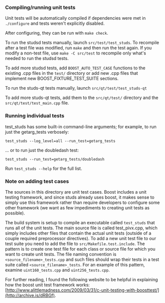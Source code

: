 ### Compiling/running unit tests

Unit tests will be automatically compiled if dependencies were met in `./configure`
and tests weren't explicitly disabled.

After configuring, they can be run with `make check`.

To run the studsd tests manually, launch `src/test/test_studs`. To recompile
after a test file was modified, run `make` and then run the test again. If you
modify a non-test file, use `make -C src/test` to recompile only what's needed
to run the studsd tests.

To add more studsd tests, add `BOOST_AUTO_TEST_CASE` functions to the existing
.cpp files in the `test/` directory or add new .cpp files that
implement new BOOST_FIXTURE_TEST_SUITE sections.

To run the studs-qt tests manually, launch `src/qt/test/test_studs-qt`

To add more studs-qt tests, add them to the `src/qt/test/` directory and
the `src/qt/test/test_main.cpp` file.

### Running individual tests

test_studs has some built-in command-line arguments; for
example, to run just the getarg_tests verbosely:

    test_studs --log_level=all --run_test=getarg_tests

... or to run just the doubledash test:

    test_studs --run_test=getarg_tests/doubledash

Run `test_studs --help` for the full list.

### Note on adding test cases

The sources in this directory are unit test cases.  Boost includes a
unit testing framework, and since studs already uses boost, it makes
sense to simply use this framework rather than require developers to
configure some other framework (we want as few impediments to creating
unit tests as possible).

The build system is setup to compile an executable called `test_studs`
that runs all of the unit tests.  The main source file is called
test_pivx.cpp, which simply includes other files that contain the
actual unit tests (outside of a couple required preprocessor
directives). To add a new unit test file to our test suite you need
to add the file to `src/Makefile.test.include`. The pattern is to
create one test file for each class or source file for which you want
to create unit tests.  The file naming convention is
`<source_filename>_tests.cpp` and such files should wrap their tests
in a test suite called `<source_filename>_tests`.  For an example of
this pattern, examine `uint160_tests.cpp` and `uint256_tests.cpp`.

For further reading, I found the following website to be helpful in
explaining how the boost unit test framework works:
[http://www.alittlemadness.com/2009/03/31/c-unit-testing-with-boosttest/](http://archive.is/dRBGf).
